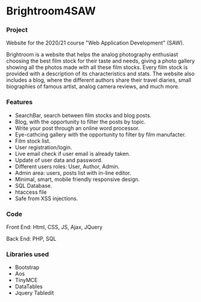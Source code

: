 # Brightroom4SAW

### Project

Website for the 2020/21 course "Web Application Development" (SAW).

Brightroom is a website that helps the analog photography enthusiast choosing the best film stock for their taste and needs, giving a photo gallery showing all the photos made with all these film stocks. Every film stock is provided with a description of its characteristics and stats.
The website also includes a blog, where the different authors share their travel diaries, small biographies of famous artist, analog camera reviews, and much more.

### Features

* SearchBar, search between film stocks and blog posts.
* Blog, with the opportunity to filter the posts by topic.
* Write your post through an online word processor.
* Eye-cathcing gallery with the opportunity to filter by film manufacter.
* Film stock list.
* User registration/login.
* Live email check if user email is already taken.
* Update of user data and password.
* Different users roles: User, Author, Admin.
* Admin area: users, posts list with in-line editor.
* Minimal, smart, mobile friendly responsive design.
* SQL Database.
* htaccess file
* Safe from XSS injections.

### Code

Front End: Html, CSS, JS, Ajax, JQuery

Back End: PHP, SQL

### Libraries used

* Bootstrap
* Aos
* TinyMCE
* DataTables
* Jquery Tabledit
